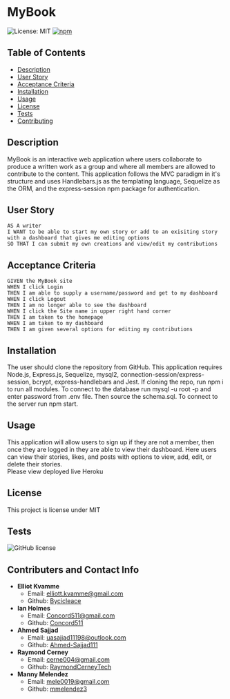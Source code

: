 # MyBook 
![License: MIT](https://img.shields.io/badge/License-MIT-yellow.svg)
[![npm](https://badge.fury.io/js/inquirer.svg)](http://badge.fury.io/js/inquirer)


## Table of Contents
* [Description](#description)
* [User Story](#user-story)
* [Acceptance Criteria](#acceptance-criteria)
* [Installation](#installation)
* [Usage](#usage)
* [License](#license)
* [Tests](#tests)
* [Contributing](#contributers-and-contact-info)

## Description 
MyBook is an interactive web application where users collaborate to produce a written work as a group and where all members are allowed to contribute to the content. This application follows the MVC paradigm in it's structure and uses Handlebars.js as the templating language, Sequelize as the ORM, and the express-session npm package for authentication. 

## User Story
```
AS A writer
I WANT to be able to start my own story or add to an exisiting story with a dashboard that gives me editing options
SO THAT I can submit my own creations and view/edit my contributions
```
## Acceptance Criteria
```
GIVEN the MyBook site
WHEN I click Login
THEN I am able to supply a username/password and get to my dashboard
WHEN I click Logout
THEN I am no longer able to see the dashboard
WHEN I click the Site name in upper right hand corner
THEN I am taken to the homepage
WHEN I am taken to my dashboard 
THEN I am given several options for editing my contributions
```

## Installation 
The user should clone the repository from GitHub. This application requires Node.js, Express.js, Sequelize, mysql2, connection-session/express-session, bcrypt, express-handlebars and  Jest. If cloning the repo, run npm i to run all modules. To connect to the database run mysql -u root -p and enter password from .env file. Then source the schema.sql. To connect to the server run npm start.

## Usage 
This application will allow users to sign up if they are not a member, then once they are logged in they are able to view their dashboard. Here users can view their stories, likes, and posts with options to view, add, edit, or delete their stories. <br>
Please view deployed live Heroku

## License 
This project is license under MIT

## Tests
![GitHub license](https://img.shields.io/badge/test-100%25-success)


## Contributers and Contact Info

* <strong>Elliot Kvamme</strong>
    * Email: elliott.kvamme@gmail.com
    * Github: [Bycicleace](https://github.com/Bycicleace)
* <strong>Ian Holmes</strong>
    * Email: Concord511@gmail.com
    * Github: [Concord511](https://github.com/Concord511)
* <strong>Ahmed Sajjad</strong>
    * Email: uasajjad11198@outlook.com
    * Github: [Ahmed-Sajjad111](https://github.com/Ahmed-Sajjad111)
* <strong>Raymond Cerney</strong>
    * Email: cerne004@gmail.com
    * Github: [RaymondCerneyTech](https://github.com/RaymondCerneyTech)
* <strong>Manny Melendez</strong>
    * Email: mele0019@gmail.com
    * Github: [mmelendez3](https://github.com/mmelendez3)